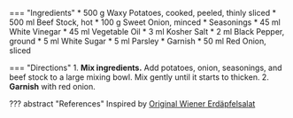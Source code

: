 === "Ingredients"
    * 500 g Waxy Potatoes, cooked, peeled, thinly sliced
    * 500 ml Beef Stock, hot
    * 100 g Sweet Onion, minced
    * Seasonings
        * 45 ml White Vinegar
        * 45 ml Vegetable Oil
        * 3 ml Kosher Salt
        * 2 ml Black Pepper, ground
        * 5 ml White Sugar
        * 5 ml Parsley
    * Garnish
        * 50 ml Red Onion, sliced

=== "Directions"
    1. **Mix ingredients.** Add potatoes, onion, seasonings, and beef stock to a large mixing bowl. Mix gently until it starts to thicken.
    2. **Garnish** with red onion.

??? abstract "References"
    Inspired by [Original Wiener Erdäpfelsalat](https://www.chefkoch.de/rezepte/158711069500551/Original-Wiener-Erdaepfelsalat.html)
